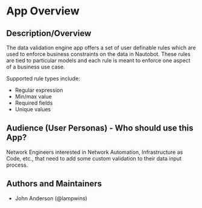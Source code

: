 # App Overview

## Description/Overview

The data validation engine app offers a set of user definable rules which are used to enforce business constraints on the data in Nautobot. These rules are tied to particular models and each rule is meant to enforce one aspect of a business use case.

Supported rule types include:
- Regular expression
- Min/max value
- Required fields
- Unique values

## Audience (User Personas) - Who should use this App?

Network Engineers interested in Network Automation, Infrastructure as Code, etc., that need to add some custom validation to their data input process.

## Authors and Maintainers

- John Anderson (@lampwins)
